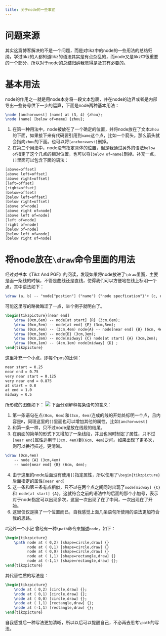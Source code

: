 ```yaml
---
title: 关于node的一些事宜
---
```

# 问题来源
其实这篇博客解决的不是一个问题，而是对tikz中的node的一些用法的总结归纳，学过tikz的人都知道tikz的语法其实是有点杂乱的，而node又是tikz中很重要的一个部分，所以对于node的总结归纳我觉得是及其有必要的。

# 基本用法
node的作用之一就是用node本身将一段文本包裹，并在node的边界或者是内部导出一些符号供下一步的运算，下面是node两种基本用法：
```latex
\node [anchor=west] (name) at (3, 4) {zhou};
\node (name) [below of=name] {zhou};
```
1. 在第一种用法中，node被放在了一个确定的位置，并将node放在了文本`zhou`的下面，如果接下来有代码要引用到`name`这个点，比如一个箭头，那么箭头就会指向`zhou`的下面。也可以将`[anchor=west]`删掉。
2. 在第二个用法中，node没有指定具体的位置，但是我通过另外的语法`below of`指定了这个几点的相对位置，也可以将`[below of=name]`删掉。补充一点，`[]`里面可以包含下面的语法：
```latex
[above=offset]
[above left=offset]
[above right=offset]
[left=offset]
[right=offset]
[below=offset]
[below left=offset]
[below right=offset]
[above of=node]
[above right of=node]
[above left of=node]
[left of=node]
[right of=node]
[below of=node]
[below left of=node]
[below right of=node]
```

# 将node放在`\draw`命令里面的用法
经过对书本《Tikz And PGF》的阅读，发现如果将node放进了`\draw`里面，主要是画一条线的时候，不管是曲线还是直线，使得我们可以方便地在线上标明一个点，其中语法如下：
```latex
\draw (a, b) -- "node["postion"] ("name") {"node specfication"}"+ (c, d);
```
可能这里写的略微晦涩了一点，举个例子就明白了。
```latex
\begin{tikzpicture}[near end]
    \draw (0cm,6em) -- node[at start] {R} (3cm,6em);
    \draw (0cm,5em) -- node[at end] {E} (3cm,5em);
    \draw (0cm,4em) -- (3cm,4em) node{A} -- node[near end] {B} (6cm, 4em);
    \draw (0cm,3em) -- node{B} (3cm,3em);
    \draw (0cm,2em) -- node[midway] {C} node[at start] {A} (3cm,2em);
    \draw (0cm,1em) -- (4cm,1em) node[midway] {D} ;
\end{tikzpicture}
```
这里补充一个小点，即每个pos的比例：
```latex
near start = 0.25
near end = 0.75
very near start = 0.125
very near end = 0.875
at start = 0.0
at end = 1.0
midway = 0.5
```
所形成的图像如下：
![](http://p8gk4u1ta.bkt.clouddn.com/18-6-13/55932020.jpg)
下面分别解释每条语句的含义：
1. 第一条语句在点`(0cm, 6em)`和`(3cm, 6em)`连成的线的开始处标明一个点，且内容是`R`，同理这里的`[]`里面也可以增加其他的属性，比如`[anchor=west]`
2. 和第一条一样，只不过node是放在线段的结尾。
3. 在前面的简单的形式下又增加了一条线段，并且也同时制定了属性，只不过`[near end]`属性适用于`(3cm, 4em)`到`(6cm, 4em)`之间。如果出现了更多次，则可以换行描述，更清晰。
```latex
\draw (0cm,4em) 
    -- node {A} (3cm,4em)  
    -- node[near end] {B} (6cm, 4em);
```
4. 由于这里的node后面没有使用`[]`指定属性，所以使用了`\begin{tikzpicture}`后面指定的属性`[near end]`
5. 这一条和第三条有点相似，只不过在两个点之间同时出现了`node[midway] {C}`和` node[at start] {A}`，这就符合之前的语法中的后面的那个小加号，表示对于node指定可以出现多次，这里一次出现了在了中间，一次出现在了开始。
6. 这里仅仅是换了一个位置而已，自我感觉上面几条语句所使用的语法更加符合我的思路。

#另外一个小记
曾经有一种`\path`命令来描述`node`，如下：
```latex
\begin{tikzpicture}
    \path node at ( 0,2) [shape=circle,draw] {}
          node at ( 0,1) [shape=circle,draw] {}
          node at ( 0,0) [shape=circle,draw] {}
          node at ( 1,1) [shape=rectangle,draw] {}
          node at (-1,1) [shape=rectangle,draw] {};
\end{tikzpicture}
```
其代替性质的写法是：
```latex
\begin{tikzpicture}
    \node at ( 0,2) [circle,draw] {};
    \node at ( 0,1) [circle,draw] {};
    \node at ( 0,0) [circle,draw] {};
    \node at ( 1,1) [rectangle,draw] {};
    \node at (-1,1) [rectangle,draw] {};
\end{tikzpicture}
```
自我感觉后一种写法更加清晰，所以以后可以提醒自己，不必再去思考`\path`的写法。

